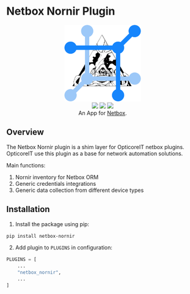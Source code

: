# Netbox Nornir Plugin

<p align="center">
  <img src="https://raw.githubusercontent.com/opticore/netbox-nornir/main/docs/assets/netbox_nornir.png" class="logo" height="200px">
  <br>
  <a href="https://github.com/opticore/netbox-nornir/actions"><img src="https://github.com/opticore/netbox-nornir/actions/workflows/ci_integration.yml/badge.svg?branch=main"></a>
  <a href="https://pypi.org/project/netbox-nornir/"><img src="https://img.shields.io/pypi/v/netbox-nornir"></a>
  <a href="https://pypi.org/project/netbox-nornir/"><img src="https://img.shields.io/pypi/dm/netbox-nornir"></a>
  <br>
  An App for <a href="https://github.com/netbox-community/netbox">Netbox</a>.
</p>

## Overview

The Netbox Nornir plugin is a shim layer for OpticoreIT netbox plugins. OpticoreIT use this plugin as a base for network automation solutions.

Main functions:

  1. Nornir inventory for Netbox ORM
  2. Generic credentials integrations
  3. Generic data collection from different device types

## Installation

1. Install the package using pip:

``` bash
pip install netbox-nornir
```

2. Add plugin to `PLUGINS` in configuration:

``` python
PLUGINS = [
    ...
    "netbox_nornir",
    ...
]
```
